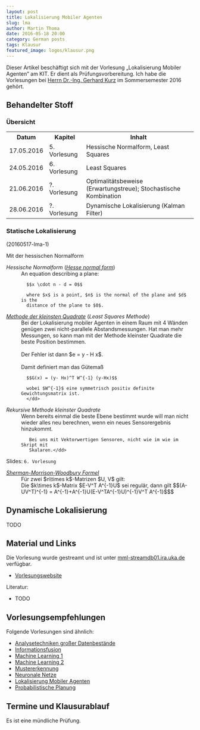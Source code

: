 ```yaml
---
layout: post
title: Lokalisierung Mobiler Agenten
slug: lma
author: Martin Thoma
date: 2016-05-18 20:00
category: German posts
tags: Klausur
featured_image: logos/klausur.png
---
```

<div class="info">Dieser Artikel beschäftigt sich mit der Vorlesung &bdquo;Lokalisierung Mobiler Agenten&ldquo; am KIT. Er dient als Prüfungsvorbereitung. Ich habe die Vorlesungen bei <a href="http://isas.uka.de/User:Kurz/de?uselang=de">Herrn Dr.-Ing. Gerhard Kurz</a> im Sommersemester 2016 gehört.</div>

## Behandelter Stoff

### Übersicht

<table>
<tr>
    <th>Datum</th>
    <th>Kapitel</th>
    <th>Inhalt</th>
</tr>
<tr>
    <td>17.05.2016</td>
    <td>5. Vorlesung</td>
    <td>Hessische Normalform, Least Squares</td>
</tr>
<tr>
    <td>24.05.2016</td>
    <td>6. Vorlesung</td>
    <td>Least Squares</td>
</tr>
<tr>
    <td>21.06.2016</td>
    <td>?. Vorlesung</td>
    <td>Optimalitätsbeweise (Erwartungstreue); Stochastische Kombination</td>
</tr>
<tr>
    <td>28.06.2016</td>
    <td>?. Vorlesung</td>
    <td>Dynamische Lokalisierung (Kalman Filter)</td>
</tr>
</table>


### Statische Lokalisierung

(20160517-lma-1)

Mit der hessischen Normalform

<dl>
  <dt><dfn>Hessische Normalform</dfn> (<a href="https://en.wikipedia.org/wiki/Hesse_normal_form"><dfn>Hesse normal form</dfn></a>)</dt>
  <dd>An equation describing a plane:

      $$x \cdot n - d = 0$$

      where $x$ is a point, $n$ is the normal of the plane and $d$ is the
      distance of the plane to $0$.
  </dd>
  <dt><a href="https://de.wikipedia.org/wiki/Methode_der_kleinsten_Quadrate"><dfn>Methode der kleinsten Quadrate</dfn></a> (<dfn>Least Squares Methode</dfn>)</dt>
  <dd>Bei der Lokalisierung mobiler Agenten in einem Raum mit 4&nbsp;Wänden
      genügen zwei nicht-parallele Abstandsmessungen. Hat man mehr Messungen,
      so kann man mit der Methode kleinster Quadrate die beste Position
      bestimmen.<br/>
      <br/>
      Der Fehler ist dann $e = y - H x$.<br/>
      <br/>
      Damit definiert man das Gütemaß

      $$G(x) = (y- Hx)^T W^{-1} (y-Hx)$$

      wobei $W^{-1}$ eine symmetrisch positiv definite Gewichtungsmatrix ist.
      </dd>
   <dt><dfn>Rekursive Methode kleinster Quadrate</dfn></dt>
   <dd>Wenn bereits einmal die beste Ebene bestimmt wurde will man nicht wieder
       alles neu berechnen, wenn ein neues Sensorergebnis hinzukommt.

       Bei uns mit Vektorwertigen Sensoren, nicht wie im wie im Skript mit
       Skalaren.</dd>
</dl>

Slides: `6. Vorlesung`

<dl>
    <dt><a href="https://de.wikipedia.org/wiki/Sherman-Morrison-Woodbury-Formel"><dfn>Sherman-Morrison-Woodbury Formel</dfn></a></dt>
    <dd>Für zwei $n\times k$-Matrizen $U, V$ gilt:<br/>
        Die $k\times k$-Matrix $E-V^T A^{-1}U$ sei regulär, dann gilt
        $$(A-UV^T)^{-1} = A^{-1}+A^{-1}U(E-V^TA^{-1}U)^{-1}V^T A^{-1}$$$
    </dd>
</dl>


## Dynamische Lokalisierung

TODO


## Material und Links

Die Vorlesung wurde gestreamt und ist unter
[mml-streamdb01.ira.uka.de](http://mml-streamdb01.ira.uka.de/) verfügbar.

* [Vorlesungswebsite](http://isas.uka.de/Lokalisierung_mobiler_Agenten_(SS_2016)/de?uselang=de)

Literatur:

* TODO


## Vorlesungsempfehlungen

Folgende Vorlesungen sind ähnlich:

* [Analysetechniken großer Datenbestände](https://martin-thoma.com/analysetechniken-grosser-datenbestaende/)
* [Informationsfusion](https://martin-thoma.com/informationsfusion/)
* [Machine Learning 1](https://martin-thoma.com/machine-learning-1-course/)
* [Machine Learning 2](https://martin-thoma.com/machine-learning-2-course/)
* [Mustererkennung](https://martin-thoma.com/mustererkennung-klausur/)
* [Neuronale Netze](https://martin-thoma.com/neuronale-netze-vorlesung/)
* [Lokalisierung Mobiler Agenten](https://martin-thoma.com/lma/)
* [Probabilistische Planung](https://martin-thoma.com/probabilistische-planung/)


## Termine und Klausurablauf

Es ist eine mündliche Prüfung.
